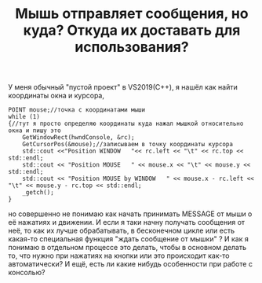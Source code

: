 ﻿---
title: "Мышь отправляет сообщения, но куда? Откуда их доставать для использования?"
se.owner.user_id: 366214
se.owner.display_name: "Kelbon"
se.owner.link: "https://ru.stackoverflow.com/users/366214/kelbon"
se.link: "https://ru.stackoverflow.com/questions/1066293/%d0%9c%d1%8b%d1%88%d1%8c-%d0%be%d1%82%d0%bf%d1%80%d0%b0%d0%b2%d0%bb%d1%8f%d0%b5%d1%82-%d1%81%d0%be%d0%be%d0%b1%d1%89%d0%b5%d0%bd%d0%b8%d1%8f-%d0%bd%d0%be-%d0%ba%d1%83%d0%b4%d0%b0-%d0%9e%d1%82%d0%ba%d1%83%d0%b4%d0%b0-%d0%b8%d1%85-%d0%b4%d0%be%d1%81%d1%82%d0%b0%d0%b2%d0%b0%d1%82%d1%8c-%d0%b4%d0%bb%d1%8f-%d0%b8%d1%81%d0%bf%d0%be%d0%bb%d1%8c%d0%b7%d0%be%d0%b2%d0%b0%d0%bd%d0%b8%d1%8f"
se.question_id: 1066293
se.post_type: question
se.score: 2
---
<p>У меня обычный "пустой проект" в VS2019(С++), я нашёл как найти координаты окна и курсора,</p>

<pre><code>POINT mouse;//точка с координатами мыши
while (1)
{//тут я просто определяю координаты куда нажал мышкой относительно окна и пишу это
    GetWindowRect(hwndConsole, &amp;rc);
    GetCursorPos(&amp;mouse);//записываем в точку координаты курсора
    std::cout &lt;&lt;"Position WINDOW   "&lt;&lt; rc.left &lt;&lt; "\t" &lt;&lt; rc.top &lt;&lt; std::endl;
    std::cout &lt;&lt; "Position MOUSE   " &lt;&lt; mouse.x &lt;&lt; "\t" &lt;&lt; mouse.y &lt;&lt; std::endl;
    std::cout &lt;&lt; "Position MOUSE by WINDOW   " &lt;&lt; mouse.x - rc.left &lt;&lt; "\t" &lt;&lt; mouse.y - rc.top &lt;&lt; std::endl;
    _getch();
}
</code></pre>

<p>но совершенно не понимаю как начать принимать MESSAGE от мыши о её нажатиях и движении. И если я таки начну получать сообщения от неё, то как их лучше обрабатывать, в бесконечном цикле или есть какая-то специальная функция "ждать сообщение от мышки" ? И как я понимаю в отдельном процессе это делать, чтобы в основном делать то, что нужно при нажатиях на кнопки или это происходит как-то автоматически? 
И ещё, есть ли какие нибудь особенности при работе с консолью?</p>
